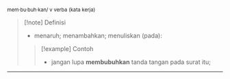 <small>mem·bu·buh·kan/ v 
verba (kata kerja)</small>
>[!note] Definisi
>- menaruh; menambahkan; menuliskan (pada): 
> > [!example] Contoh
> > - jangan lupa **membubuhkan** tanda tangan pada surat itu;
---